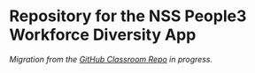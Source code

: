 # Repository for the NSS People3 Workforce Diversity App

*Migration from the [GitHub Classroom Repo](https://github.com/nss-data-science-cohort-4/dq5-people3-diversiteam) in progress.*